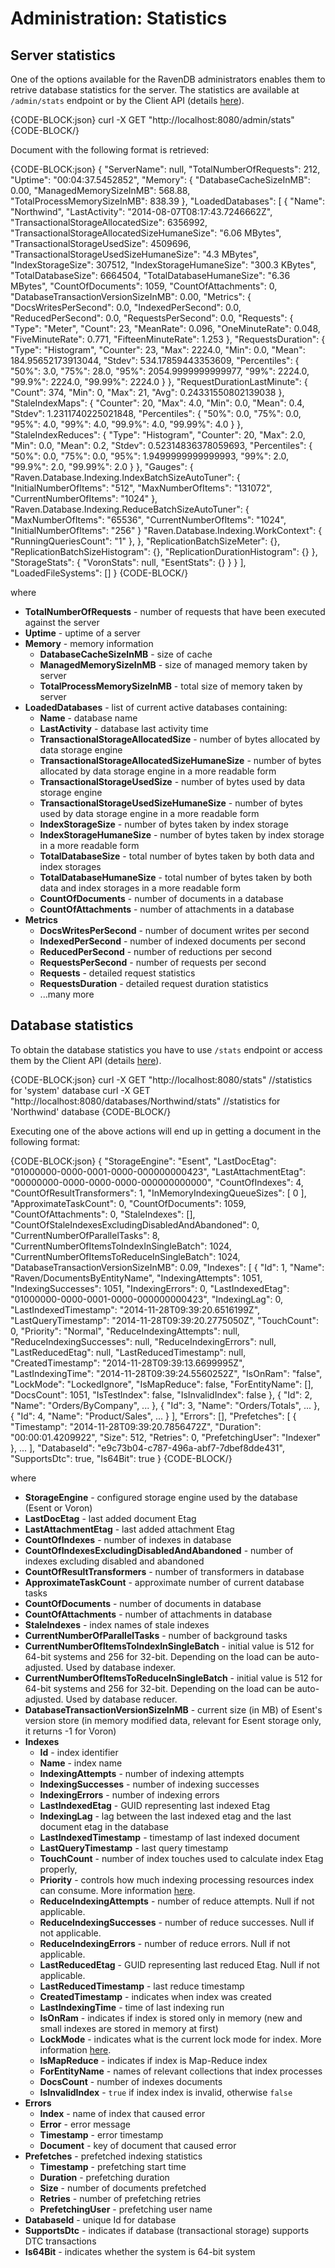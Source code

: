 # Administration: Statistics

## Server statistics

One of the options available for the RavenDB administrators enables them to retrive database statistics for the server. The statistics are available at `/admin/stats` endpoint or by the Client API (details [here](../../client-api/commands/how-to/get-database-and-server-statistics)).

{CODE-BLOCK:json}
	curl -X GET "http://localhost:8080/admin/stats"
{CODE-BLOCK/}

Document with the following format is retrieved:

{CODE-BLOCK:json}
    {
      "ServerName": null,
      "TotalNumberOfRequests": 212,
      "Uptime": "00:04:37.5452852",
      "Memory": {
        "DatabaseCacheSizeInMB": 0.00,
        "ManagedMemorySizeInMB": 568.88,
        "TotalProcessMemorySizeInMB": 838.39
      },
      "LoadedDatabases": [
        {
          "Name": "Northwind",
          "LastActivity": "2014-08-07T08:17:43.7246662Z",
          "TransactionalStorageAllocatedSize": 6356992,
          "TransactionalStorageAllocatedSizeHumaneSize": "6.06 MBytes",
          "TransactionalStorageUsedSize": 4509696,
          "TransactionalStorageUsedSizeHumaneSize": "4.3 MBytes",
          "IndexStorageSize": 307512,
          "IndexStorageHumaneSize": "300.3 KBytes",
          "TotalDatabaseSize": 6664504,
          "TotalDatabaseHumaneSize": "6.36 MBytes",
          "CountOfDocuments": 1059,
          "CountOfAttachments": 0,
          "DatabaseTransactionVersionSizeInMB": 0.00,
          "Metrics": {
            "DocsWritesPerSecond": 0.0,
            "IndexedPerSecond": 0.0,
            "ReducedPerSecond": 0.0,
            "RequestsPerSecond": 0.0,
            "Requests": {
			  "Type": "Meter",
              "Count": 23,
              "MeanRate": 0.096,
              "OneMinuteRate": 0.048,
              "FiveMinuteRate": 0.771,
              "FifteenMinuteRate": 1.253
            },
            "RequestsDuration": {
			  "Type": "Histogram",
              "Counter": 23,
              "Max": 2224.0,
              "Min": 0.0,
              "Mean": 184.95652173913044,
              "Stdev": 534.17859443353609,
              "Percentiles": {
                "50%": 3.0,
                "75%": 28.0,
                "95%": 2054.9999999999977,
                "99%": 2224.0,
                "99.9%": 2224.0,
                "99.99%": 2224.0
              }
            },
		    "RequestDurationLastMinute": {
			  "Count": 374,
              "Min": 0,
              "Max": 21,
              "Avg": 0.24331550802139038
            },
            "StaleIndexMaps": {
              "Counter": 20,
              "Max": 4.0,
              "Min": 0.0,
              "Mean": 0.4,
              "Stdev": 1.2311740225021848,
              "Percentiles": {
                "50%": 0.0,
                "75%": 0.0,
                "95%": 4.0,
                "99%": 4.0,
                "99.9%": 4.0,
                "99.99%": 4.0
              }
            },
            "StaleIndexReduces": {
			  "Type": "Histogram",
              "Counter": 20,
              "Max": 2.0,
              "Min": 0.0,
              "Mean": 0.2,
              "Stdev": 0.52314836378059693,
              "Percentiles": {
                "50%": 0.0,
                "75%": 0.0,
                "95%": 1.9499999999999993,
                "99%": 2.0,
                "99.9%": 2.0,
                "99.99%": 2.0
              }
            },
            "Gauges": {
              "Raven.Database.Indexing.IndexBatchSizeAutoTuner": {
			    "InitialNumberOfItems": "512",
                "MaxNumberOfItems": "131072",
                "CurrentNumberOfItems": "1024"
              },
              "Raven.Database.Indexing.ReduceBatchSizeAutoTuner": {
                "MaxNumberOfItems": "65536",
                "CurrentNumberOfItems": "1024",
				"InitialNumberOfItems": "256"
              }
			  "Raven.Database.Indexing.WorkContext": {
                "RunningQueriesCount": "1"
              },
            },
            "ReplicationBatchSizeMeter": {},
            "ReplicationBatchSizeHistogram": {},
            "ReplicationDurationHistogram": {}
		  },
          "StorageStats": {
            "VoronStats": null,
            "EsentStats": {}
          }
        }
      ],
      "LoadedFileSystems": []
    }
{CODE-BLOCK/}

where    

* **TotalNumberOfRequests** - number of requests that have been executed against the server   
* **Uptime** - uptime of a server      
* **Memory** - memory information   
    * **DatabaseCacheSizeInMB** - size of cache
    * **ManagedMemorySizeInMB** - size of managed memory taken by server   
    * **TotalProcessMemorySizeInMB** - total size of memory taken by server    
* **LoadedDatabases** - list of current active databases containing:    
   * **Name** - database name   
   * **LastActivity** - database last activity time   
   * **TransactionalStorageAllocatedSize** - number of bytes allocated by data storage engine
   * **TransactionalStorageAllocatedSizeHumaneSize** - number of bytes allocated by data storage engine in a more readable form
   * **TransactionalStorageUsedSize** - number of bytes used by data storage engine
   * **TransactionalStorageUsedSizeHumaneSize** - number of bytes used by data storage engine in a more readable form
   * **IndexStorageSize** - number of bytes taken by index storage
   * **IndexStorageHumaneSize** - number of bytes taken by index storage in a more readable form
   * **TotalDatabaseSize** - total number of bytes taken by both data and index storages
   * **TotalDatabaseHumaneSize** - total number of bytes taken by both data and index storages in a more readable form
   * **CountOfDocuments** - number of documents in a database
   * **CountOfAttachments** - number of attachments in a database
* **Metrics**
    * **DocsWritesPerSecond** - number of document writes per second
    * **IndexedPerSecond** - number of indexed documents per second
    * **ReducedPerSecond** - number of reductions per second
    * **RequestsPerSecond** - number of requests per second
    * **Requests** - detailed request statistics
    * **RequestsDuration** - detailed request duration statistics
    * ...many more

## Database statistics

To obtain the database statistics you have to use `/stats` endpoint or access them by the Client API (details [here](../../client-api/commands/how-to/get-database-and-server-statistics)).

{CODE-BLOCK:json}
	curl -X GET "http://localhost:8080/stats" //statistics for 'system' database
curl -X GET "http://localhost:8080/databases/Northwind/stats" //statistics for 'Northwind' database
{CODE-BLOCK/}

Executing one of the above actions will end up in getting a document in the following format:

{CODE-BLOCK:json}
	{
	  "StorageEngine": "Esent",
	  "LastDocEtag": "01000000-0000-0001-0000-000000000423",
	  "LastAttachmentEtag": "00000000-0000-0000-0000-000000000000",
	  "CountOfIndexes": 4,
	  "CountOfResultTransformers": 1,
	  "InMemoryIndexingQueueSizes": [
		0
	  ],
	  "ApproximateTaskCount": 0,
	  "CountOfDocuments": 1059,
	  "CountOfAttachments": 0,
	  "StaleIndexes": [],
	  "CountOfStaleIndexesExcludingDisabledAndAbandoned": 0,
	  "CurrentNumberOfParallelTasks": 8,
	  "CurrentNumberOfItemsToIndexInSingleBatch": 1024,
	  "CurrentNumberOfItemsToReduceInSingleBatch": 1024,
	  "DatabaseTransactionVersionSizeInMB": 0.09,
	  "Indexes": [
		{
		  "Id": 1,
		  "Name": "Raven/DocumentsByEntityName",
		  "IndexingAttempts": 1051,
		  "IndexingSuccesses": 1051,
		  "IndexingErrors": 0,
		  "LastIndexedEtag": "01000000-0000-0001-0000-000000000423",
		  "IndexingLag": 0,
		  "LastIndexedTimestamp": "2014-11-28T09:39:20.6516199Z",
		  "LastQueryTimestamp": "2014-11-28T09:39:20.2775050Z",
		  "TouchCount": 0,
		  "Priority": "Normal",
		  "ReduceIndexingAttempts": null,
		  "ReduceIndexingSuccesses": null,
		  "ReduceIndexingErrors": null,
		  "LastReducedEtag": null,
		  "LastReducedTimestamp": null,
		  "CreatedTimestamp": "2014-11-28T09:39:13.6699995Z",
		  "LastIndexingTime": "2014-11-28T09:39:24.5560252Z",
		  "IsOnRam": "false",
		  "LockMode": "LockedIgnore",
		  "IsMapReduce": false,
		  "ForEntityName": [],
		  "DocsCount": 1051,
		  "IsTestIndex": false,
		  "IsInvalidIndex": false
		},
		{
		  "Id": 2,
		  "Name": "Orders/ByCompany",
		  ...
		},
		{
		  "Id": 3,
		  "Name": "Orders/Totals",
		  ...
		},
		{
		  "Id": 4,
		  "Name": "Product/Sales",
		  ...
		}
	  ],
	  "Errors": [],
	  "Prefetches": [
		{
		  "Timestamp": "2014-11-28T09:39:20.7856472Z",
		  "Duration": "00:00:01.4209922",
		  "Size": 512,
		  "Retries": 0,
		  "PrefetchingUser": "Indexer"
		},
		...
	  ],
	  "DatabaseId": "e9c73b04-c787-496a-abf7-7dbef8dde431",
	  "SupportsDtc": true,
	  "Is64Bit": true
	}
{CODE-BLOCK/}

where

* **StorageEngine** - configured storage engine used by the database (Esent or Voron)
* **LastDocEtag** - last added document Etag   
* **LastAttachmentEtag** - last added attachment Etag   
* **CountOfIndexes** - number of indexes in database
* **CountOfIndexesExcludingDisabledAndAbandoned** - number of indexes excluding disabled and abandoned   
* **CountOfResultTransformers** - number of transformers in database
* **ApproximateTaskCount** - approximate number of current database tasks   
* **CountOfDocuments** - number of documents in database   
* **CountOfAttachments** - number of attachments in database
* **StaleIndexes** - index names of stale indexes   
* **CurrentNumberOfParallelTasks** - number of background tasks 
* **CurrentNumberOfItemsToIndexInSingleBatch** - initial value is 512 for 64-bit systems and 256 for 32-bit. Depending on the load can be auto-adjusted. Used by database indexer.   
* **CurrentNumberOfItemsToReduceInSingleBatch** - initial value is 512 for 64-bit systems and 256 for 32-bit. Depending on the load can be auto-adjusted. Used by database reducer.     
* **DatabaseTransactionVersionSizeInMB** - current size (in MB) of Esent's version store (in memory modified data, relevant for Esent storage only, it returns -1 for Voron)
* **Indexes**    
   * **Id** - index identifier
   * **Name** - index name
   * **IndexingAttempts** - number of indexing attempts    
   * **IndexingSuccesses** - number of indexing successes   
   * **IndexingErrors** - number of indexing errors  
   * **LastIndexedEtag** - GUID representing last indexed Etag  
   * **IndexingLag** - lag between the last indexed etag and the last document etag in the database
   * **LastIndexedTimestamp** - timestamp of last indexed document
   * **LastQueryTimestamp** - last query timestamp 
   * **TouchCount** - number of index touches used to calculate index Etag properly,  
   * **Priority** - controls how much indexing processing resources index can consume. More information [here](../../server/administration/index-administration#index-prioritization).
   * **ReduceIndexingAttempts** - number of reduce attempts. Null if not applicable.   
   * **ReduceIndexingSuccesses** - number of reduce successes. Null if not applicable.   
   * **ReduceIndexingErrors** - number of reduce errors. Null if not applicable.   
   * **LastReducedEtag** - GUID representing last reduced Etag. Null if not applicable.     
   * **LastReducedTimestamp** - last reduce timestamp       
   * **CreatedTimestamp** - indicates when index was created
   * **LastIndexingTime** - time of last indexing run
   * **IsOnRam** - indicates if index is stored only in memory (new and small indexes are stored in memory at first)
   * **LockMode** - indicates what is the current lock mode for index. More information [here](../../server/administration/index-administration#index-locking).
   * **IsMapReduce** - indicates if index is Map-Reduce index
   * **ForEntityName** - names of relevant collections that index processes
   * **DocsCount** - number of indexes documents
   * **IsInvalidIndex** - `true` if index index is invalid, otherwise `false`
* **Errors**
   * **Index** - name of index that caused error    
   * **Error** - error message    
   * **Timestamp** - error timestamp   
   * **Document** - key of document that caused error     
* **Prefetches** - prefetched indexing statistics        
   * **Timestamp** - prefetching start time     
   * **Duration** - prefetching duration      
   * **Size** - number of documents prefetched      
   * **Retries** - number of prefetching retries  
   * **PrefetchingUser** - prefetching user name
* **DatabaseId** - unique Id for database
* **SupportsDtc** - indicates if database (transactional storage) supports DTC transactions    
* **Is64Bit** - indicates whether the system is 64-bit system

